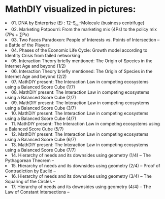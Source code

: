 <h1>MathDIY visualized in pictures:</h1>
<li>01. DNA by Enterprise (E) : 12-S<sub>🄔</sub>-Molecule (business centrifuge)</li>
<li>02. Marketing Potpourri: From the marketing mix (4Ps) to the policy mix (7Ps + ∑Px)</li>
<li>03. Two Faces Paradoxon: People of Interests vs. Points of Intersection – a Battle of the Players</li>
<li>04. Phases of the Economic Life Cycle: Growth model according to Identity Crisis from failed networking</li>
<li>05. Interaction Theory briefly mentioned: The Origin of Species in the Internet Age and beyond (1/2)</li>
<li>06. Interaction Theory briefly mentioned: The Origin of Species in the Internet Age and beyond (2/2)</li>
<li>07. MathDIY present: The Interaction Law in competing ecosystems using a Balanced Score Cube (1/7)</li>
<li>08. MathDIY present: The Interaction Law in competing ecosystems using a Balanced Score Cube (2/7)</li>
<li>09. MathDIY present: The Interaction Law in competing ecosystems using a Balanced Score Cube (3/7)</li>
<li>10. MathDIY present: The Interaction Law in competing ecosystems using a Balanced Score Cube (4/7)</li>
<li>11. MathDIY present: The Interaction Law in competing ecosystems using a Balanced Score Cube (5/7)</li>
<li>12. MathDIY present: The Interaction Law in competing ecosystems using a Balanced Score Cube (6/7)</li>
<li>13. MathDIY present: The Interaction Law in competing ecosystems using a Balanced Score Cube (7/7)</li>
<li>14. Hierarchy of needs and its downsides using geometry (1/4) – The Pythagorean Theorem – </li>
<li>15. Hierarchy of needs and its downsides using geometry (2/4) – Proof of Contradiction by Euclid – </li>
<li>16. Hierarchy of needs and its downsides using geometry (3/4) – The Squaring of the Circles – </li>
<li>17. Hierarchy of needs and its downsides using geometry (4/4) – The Law of Constant Intersections – </li>
